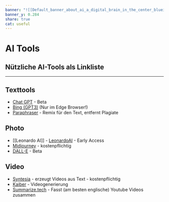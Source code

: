 ```yaml
---
banner: "![[Default_banner_about_ai_a_digital_brain_in_the_center_blueish_digital_1_16851168-08d6-4a78-80c6-5d88982298fd_1.jpg]]"
banner_y: 0.284
share: true
cat: useful
---
```

# AI Tools
## Nützliche AI-Tools als Linkliste 
---
## Texttools
- [Chat GPT](https://chat.openai.com) - Beta
- [Bing (GPT3)](https://www.bing.com/) (Nur im Edge Browser!)
- [Paraphraser](https://www.paraphraser.io/) - Remix für den Text, entfernt Plagiate

## Photo
- [[Leonardo AI]] - [LeonardoAI](https://leonardo.ai) - Early Access
- [Midjourney](https://www.midjourney.com/home/?callbackUrl=%2Fapp%2F) - kostenpflichtig
- [DALL-E](https://labs.openai.com) - Beta

## Video
- [Syntesia](https://www.synthesia.io) - erzeugt Videos aus Text - kostenpflichtig
- [Kaiber](https://www.kaiber.ai) - Videogenerierung
- [Summarize.tech](https://www.summarize.tech) - Fasst (am besten englische) Youtube Videos zusammen

